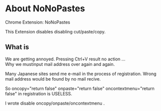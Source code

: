 # About  NoNoPastes

Chrome Extension: NoNoPastes

This Extension disables disabling cut/paste/copy.

## What is 

We are getting annoyed. Pressing Ctrl+V result no action ...  
Why we  mustinput mail address over again and again.


Many Japanese sites send me e-mail in the process of registration.
Wrong mail address would be found  by no mail recive.

So  oncopy="return false" onpaste="return false" oncontextmenu="return false" in registration is USELESS.

I wrote disable oncopy/onpaste/oncontextmenu .






